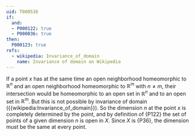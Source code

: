 ```yaml
---
uid: T000536
if:
  and:
  - P000122: true
  - P000036: true
then:
  P000123: true
refs:
  - wikipedia: Invariance_of_domain
    name: Invariance of domain on Wikipedia
---
```


If a point $x$ has at the same time an open neighborhood homeomorphic to $\mathbb R^n$ and an open neighborhood homeomorphic to $\mathbb R^m$ with $n\ne m$, their intersection would be homeomorphic to an open set in $\mathbb R^n$ and to an open set in $\mathbb R^m$.  But this is not possible by invariance of domain ({{wikipedia:Invariance_of_domain}}).  So the dimension $n$ at the point $x$ is completely determined by the point, and by definition of {P122} the set of points of a given dimension $n$ is open in $X$.  Since $X$ is {P36}, the dimension must be the same at every point.
